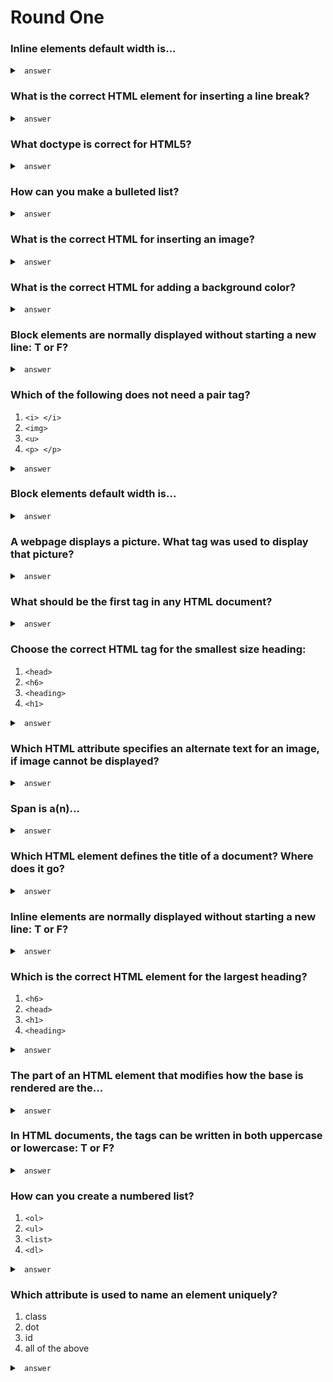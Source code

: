 Round One
=========

### Inline elements default width is... 

<details>
<summary> <code> answer </code> </summary>
<br>
<br>

only what they need

</details>


### What is the correct HTML element for inserting a line break? 

<details>
<summary> <code> answer </code> </summary>
<br>

`<br>`

</details>


### What doctype is correct for HTML5? 

<details>
<summary> <code> answer </code> </summary>
<br>

`<!DOCTYPE html>`

</details>


### How can you make a bulleted list? 

<details>
<summary> <code> answer </code> </summary>
<br>
    
`<ul>`

</details>


### What is the correct HTML for inserting an image? 

<details>
<summary> <code> answer </code> </summary>
<br>

`img src = “image.jpg" alt = “MyImage"`

</details>


### What is the correct HTML for adding a background color? 

<details>
<summary> <code> answer </code> </summary>
<br>

- `body style = “background-color: yellow;”`
- `background-color` is not a CSS style reference
- inline styling is the only option

</details>


### Block elements are normally displayed without starting a new line: T or F?

<details>
<summary> <code> answer </code> </summary>
<br>

- *FALSE*
- forces a new line by occupying the entire width of the block above 

</details>


### Which of the following does not need a pair tag?

1. `<i> </i>`   
2. `<img>` 
3. `<u>`
4. `<p> </p>`

<details>
<summary> <code> answer </code> </summary>
<br>

2. `<img>` 

</details>


### Block elements default width is... 

<details>
<summary> <code> answer </code> </summary>
<br>

- the full width of the page. 
- inline elements only take what they need while block elements take the entire width

</details>


### A webpage displays a picture. What tag was used to display that picture? 

<details>
<summary> <code> answer </code> </summary>
<br>

- `<img>`
- the “tag” refers to the beginning of the entire line of command in HTML, not attributes 
    - like `src=` or `style=` or `class=` designations within the tag

</details>

### What should be the first tag in any HTML document? 

<details>
<summary> <code> answer </code> </summary>
<br>

`<html>`

</details>


### Choose the correct HTML tag for the smallest size heading:

1. `<head>`   
2. `<h6>`   
3. `<heading>`
4. `<h1>`

<details>
<summary> <code> answer </code> </summary>
<br>
  
2. `<h6>`   

</details>


### Which HTML attribute specifies an alternate text for an image, if image cannot be displayed? 

<details>
<summary> <code> answer </code> </summary>
<br>

`<alt>`

</details>


### Span is a(n)... 

<details>
<summary> <code> answer </code> </summary>
<br>

`<inline element>`

</details>


### Which HTML element defines the title of a document? Where does it go? 

<details>
<summary> <code> answer </code> </summary>
<br>

- `<title>`
- inside of the `<head>` 

</details>


### Inline elements are normally displayed without starting a new line: T or F?

<details>
<summary> <code> answer </code> </summary>
<br>

*TRUE*

</details>


### Which is the correct HTML element for the largest heading?
1. `<h6>`      
2. `<head>`  
3. `<h1>`
4. `<heading>` 

<details>
<summary> <code> answer </code> </summary>
<br>

3. `<h1>`

</details>


### The part of an HTML element that modifies how the base is rendered are the... 

<details>
<summary> <code> answer </code> </summary>
<br>

attributes. 

</details>


### In HTML documents, the tags can be written in both uppercase or lowercase: T or F?

<details>
<summary> <code> answer </code> </summary>
<br>

- *TRUE*
- HTML is case insensitive. It has no preference. 

</details>


### How can you create a numbered list?
1. `<ol>`          
2. `<ul>`
3. `<list>`        
4. `<dl>`

<details>
<summary> <code> answer </code> </summary>
<br>

1. `<ol>` 

</details>


### Which attribute is used to name an element uniquely?
1. class      
2. dot
3. id      
4. all of the above

<details>
<summary> <code> answer </code> </summary>
<br>

3. id

</details> 